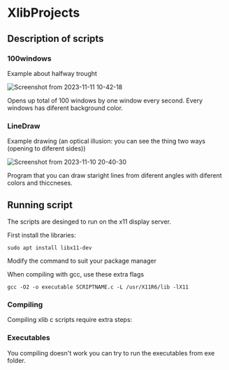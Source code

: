 # XlibProjects

## Description of scripts


### 100windows

Example about halfway trought

![Screenshot from 2023-11-11 10-42-18](https://github.com/pekka1234/XlibProjects/assets/62663286/e60bc892-c9c6-4384-a0d1-9d034a811807)

Opens up total of 100 windows by one window every second. Every windows has diferent background color.


### LineDraw

Example drawing (an optical illusion: you can see the thing two ways (opening to diferent sides))

![Screenshot from 2023-11-10 20-40-30](https://github.com/pekka1234/XlibProjects/assets/62663286/cf45d1cb-b5a8-404d-9019-2a319e9a63e0)

Program that you can draw staright lines from diferent angles with diferent colors and thiccneses.

## Running script

The scripts are desinged to run on the x11 display server.

First install the libraries:
```
sudo apt install libx11-dev
```

Modify the command to suit your package manager

When compiling with gcc, use these extra flags
```
gcc -O2 -o executable SCRIPTNAME.c -L /usr/X11R6/lib -lX11
```

### Compiling

Compiling xlib c scripts require extra steps:


### Executables

You compiling doesn't work you can try to run the executables from exe folder.

